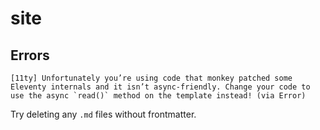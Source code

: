 # site

## Errors

```
[11ty] Unfortunately you’re using code that monkey patched some Eleventy internals and it isn’t async-friendly. Change your code to use the async `read()` method on the template instead! (via Error)
```

Try deleting any `.md` files without frontmatter.
